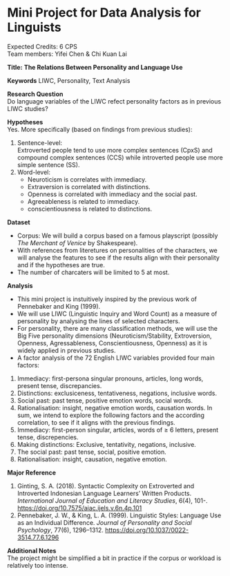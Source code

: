 # Mini Project for Data Analysis for Linguists

Expected Credits: 6 CPS <br>
Team members: Yifei Chen & Chi Kuan Lai <br>

**Title:**
**The Relations Between Personality and Language Use**

**Keywords** 
LIWC, Personality, Text Analysis

**Research Question** <br>
Do language variables of the LIWC refect personality factors as in previous LIWC studies?

**Hypotheses** <br>
Yes. More specifically (based on findings from previous studies):
1. Sentence-level: <br> Extroverted people tend to use more complex sentences (CpxS) and compound complex sentences (CCS) while introverted people use more simple sentence (SS).
2. Word-level:
   - Neuroticism is correlates with immediacy.
   - Extraversion is correlated with distinctions.
   - Openness is correlated with immediacy and the social past.
   - Agreeableness is related to immediacy.
   - conscientiousness is related to distinctions.

**Dataset** <br>
- Corpus: We will build a corpus based on a famous playscript (possibly _The Merchant of Venice_ by Shakespeare).
- With references from literetures on personalities of the characters, we will analyse the features to see if the results align with their personality and if the hypotheses are true.
- The number of charcaters will be limited to 5 at most. 

**Analysis** <br>
- This mini project is instuitively inspired by the previous work of Pennebaker and King (1999).
- We will use LIWC (Linguistic Inquiry and Word Count) as a measure of personality by analysing the lines of selected characters.
- For personality, there are many classification methods, we will use the Big Five personality dimensions (Neuroticism/Stability, Extroversion, Openness, Agressableness, Conscientiousness, Openness) as it is widely applied in previous studies.
- A factor analysis of the 72 English LIWC variables provided four main factors: 
1. Immediacy: first-persona singular pronouns, articles, long words, present tense, discrepancies.
2. Distinctions: exclusiceness, tentativeness, negations, inclusive words.
3. Social past: past tense, positive emotion words, social words.
4. Rationalisation: insight, negative emotion words, causation words.
In sum, we intend to explore the following factors and the according correlation, to see if it aligns with the previous findings.
1. Immediacy: first-person singular, articles, words of ≥ 6 letters, present tense, discrepencies.
2. Making distinctions: Exclusive, tentativity, negations, inclusive.
3. The social past: past tense, social, positive emotion.
4. Rationalisation: insight, causation, negative emotion.

**Major Reference** <br>
1. Ginting, S. A. (2018). Syntactic Complexity on Extroverted and Introverted Indonesian Language Learners’ Written Products. _International Journal of Education and Literacy Studies_, 6(4), 101-. https://doi.org/10.7575/aiac.ijels.v.6n.4p.101
2. Pennebaker, J. W., & King, L. A. (1999). Linguistic Styles: Language Use as an Individual Difference. _Journal of Personality and Social Psychology_, 77(6), 1296–1312. https://doi.org/10.1037/0022-3514.77.6.1296

**Additional Notes** <br>
The project might be simplified a bit in practice if the corpus or workload is relatively too intense.
